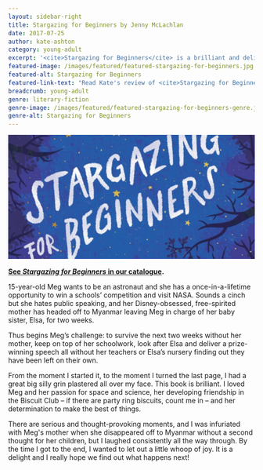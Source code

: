 ```yaml
---
layout: sidebar-right
title: Stargazing for Beginners by Jenny McLachlan
date: 2017-07-25
author: kate-ashton
category: young-adult
excerpt: '<cite>Stargazing for Beginners</cite> is a brilliant and delightful book that entertains throughout.'
featured-image: /images/featured/featured-stargazing-for-beginners.jpg
featured-alt: Stargazing for Beginners
featured-link-text: "Read Kate's review of <cite>Stargazing for Beginners</cite>, by Jenny McLachlan."
breadcrumb: young-adult
genre: literary-fiction
genre-image: /images/featured/featured-stargazing-for-beginners-genre.jpg
genre-alt: Stargazing for Beginners
---
```


![Stargazing for Beginners](/images/featured/featured-stargazing-for-beginners.jpg)

**[See <cite>Stargazing for Beginners</cite> in our catalogue](https://suffolk.spydus.co.uk/cgi-bin/spydus.exe/ENQ/OPAC/BIBENQ?BRN=2129667).**

15-year-old Meg wants to be an astronaut and she has a once-in-a-lifetime opportunity to win a schools’ competition and visit NASA. Sounds a cinch but she hates public speaking, and her Disney-obsessed, free-spirited mother has headed off to Myanmar leaving Meg in charge of her baby sister, Elsa, for two weeks.

Thus begins Meg’s challenge: to survive the next two weeks without her mother, keep on top of her schoolwork, look after Elsa and deliver a prize-winning speech all without her teachers or Elsa’s nursery finding out they have been left on their own.

From the moment I started it, to the moment I turned the last page, I had a great big silly grin plastered all over my face. This book is brilliant. I loved Meg and her passion for space and science, her developing friendship in the Biscuit Club – if there are party ring biscuits, count me in – and her determination to make the best of things.

There are serious and thought-provoking moments, and I was infuriated with Meg's mother when she disappeared off to Myanmar without a second thought for her children, but I laughed consistently all the way through. By the time I got to the end, I wanted to let out a little whoop of joy. It is a delight and I really hope we find out what happens next!
